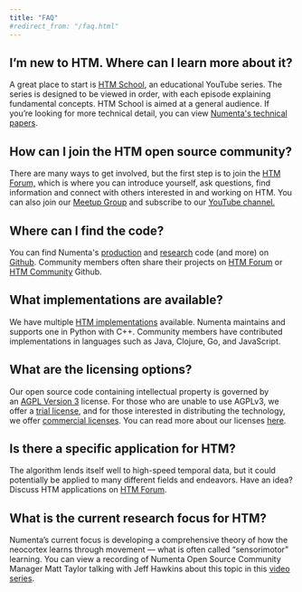 ```yaml
---
title: "FAQ"
#redirect_from: "/faq.html"
---
```


## I’m new to HTM. Where can I learn more about it?

A great place to start is [HTM School](/htm-school/),
an educational YouTube series. The series is designed to be viewed in
order, with each episode explaining fundamental concepts. HTM School is
aimed at a general audience. If you’re looking for more technical
detail, you can view [Numenta's technical papers](/papers/).

## How can I join the HTM open source community?

There are many ways to get involved, but the first step is to join the
[HTM Forum,](https://discourse.numenta.org/categories) which is where
you can introduce yourself, ask questions, find information and connect
with others interested in and working on HTM. You can also join our
[Meetup Group](https://www.meetup.com/Numenta-Platform-for-Intelligent-Computing-Events/)
and subscribe to our [YouTube channel.](https://www.youtube.com/user/OfficialNumenta)

## Where can I find the code?

You can find
Numenta's [production](https://github.com/numenta) and
[research](https://github.com/numenta/htmresearch) code (and more) on
[Github](https://github.com/numenta/). Community members often share their
projects on [HTM Forum](https://discourse.numenta.org/categories) or
[HTM Community](https://github.com/htm-community) Github.

## What implementations are available?

We have multiple [HTM implementations](/implementations/)
available. Numenta maintains and supports one in Python with C++. Community
members have contributed implementations in languages such as Java, Clojure,
Go, and JavaScript.

## What are the licensing options?

Our open source code containing intellectual property is governed by
an [AGPL Version 3](https://www.gnu.org/licenses/agpl-3.0.en.html)
license. For those who are unable to use AGPLv3, we offer a
[trial license](/licenses/trial/), and for those interested
in distributing the technology, we offer
[commercial licenses](/assets/pdf/apps/licensing-guide.pdf).
You can read more about our licenses [here](/licenses/).

## Is there a specific application for HTM?

The algorithm lends itself well to high-speed temporal data, but it
could potentially be applied to many different fields and endeavors.
Have an idea? Discuss HTM applications on
[HTM Forum](https://discourse.numenta.org/c/htm-hackers).

## What is the current research focus for HTM?

Numenta’s current focus is developing a comprehensive theory of how the
neocortex learns through movement — what is often called “sensorimotor”
learning. You can view a recording of Numenta Open Source Community
Manager Matt Taylor talking with Jeff Hawkins about this topic in this
[video series](https://www.youtube.com/watch?list=PL3yXMgtrZmDrlePl0jUIZWKwQwUgOfxA-&v=fNc73-tHHgY).
